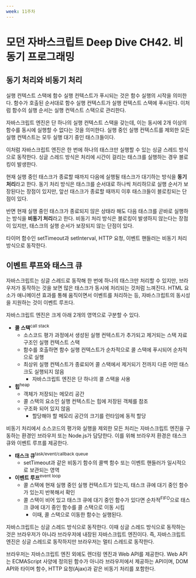 ```yaml
---
week: 11주차
---
```


# 모던 자바스크립트 Deep Dive CH42. 비동기 프로그래밍

## 동기 처리와 비동기 처리

실행 컨텍스트 스택에 함수 실행 컨텍스트가 푸시되는 것은 함수 실행의 시작을 의미한다. 함수가 호출된 순서대로 함수 실행 컨텍스트가 실행 컨텍스트 스택에 푸시된다. 이처럼 함수의 실행 순서는 실행 컨텍스트 스택으로 관리한다.

자바스크립트 엔진은 단 하나의 실행 컨텍스트 스택을 갖는데, 이는 동시에 2개 이상의 함수를 동시에 실행할 수 없다는 것을 의미한다. 실행 중인 실행 컨텍스트를 제외한 모든 실행 컨텍스트는 모두 실행 대기 중인 태스크들이다. 

이처럼 자바스크립트 엔진은 한 번에 하나의 태스크만 실행할 수 있는 싱글 스레드 방식으로 동작한다. 싱글 스레드 방식은 처리에 시간이 걸리는 태스크를 실행하는 경우 블로킹이 발생한다. 

현재 실행 중인 태스크가 종료할 때까지 다음에 실행될 태스크가 대기하는 방식을 **동기 처리**라고 한다. 동기 처리 방식은 태스크를 순서대로 하나씩 처리하므로 실행 순서가 보장된다는 장점이 있지만, 앞선 태스크가 종료할 때까지 이후 태스크들이 블로킹되는 단점이 있다.

반면 현재 실행 중인 태스크가 종료되지 않은 상태라 해도 다음 태스크를 곧바로 실행하는 방식을 **비동기 처리**라고 한다. 비동기 처리 방식은 블로킹이 발생하지 않는다는 장점이 있지만, 태스크의 실행 순서가 보장되지 않는 단점이 있다.

타이머 함수인 setTimeout과 setInterval, HTTP 요청, 이벤트 핸들러는 비동기 처리 방식으로 동작한다.

## 이벤트 루프와 태스크 큐

자바스크립트는 싱글 스레드로 동작해 한 번에 하나의 태스크만 처리할 수 있지만, 브라우저가 동작하는 것을 보면 많은 태스크가 동시에 처리되는 것처럼 느껴진다. HTML 요소가 애니메이션 효과를 통해 움직이면서 이벤트를 처리하는 등, 자바스크립트의 동시성을 지원하는 것이 이벤트 루프다.

자바스크립트 엔진은 크게 아래 2개의 영역으로 구분할 수 있다.

* **콜 스택**<sup>call stack</sup>
  - 소스코드 평가 과정에서 생성된 실행 컨텍스트가 추가되고 제거되는 스택 자료구조인 실행 컨텍스트 스택
  - 함수를 호출하면 함수 실행 컨텍스트가 순차적으로 콜 스택에 푸시되어 순차적으로 실행
  - 최상위 실행 컨텍스트가 종료되어 콜 스택에서 제거되기 전까지 다른 어떤 태스크도 실행되지 않음
    + 자바스크립트 엔진은 단 하나의 콜 스택을 사용
* **힙**<sup>heap</sup>
  - 객체가 저장되는 메모리 공간
  - 콜 스택의 요소인 실행 컨텍스트는 힙에 저장된 객체를 참조
  - 구조화 되어 있지 않음
    + 할당해야 할 메모리 공간의 크기를 런타임에 동적 할당

비동기 처리에서 소스코드의 평가와 실행을 제외한 모든 처리는 자바스크립트 엔진을 구동하는 환경인 브라우저 또는 Node.js가 담당한다. 이를 위해 브라우저 환경은 태스크 큐와 이벤트 루프를 제공한다.

* **태스크 큐**<sup>task/event/callback queue</sup>
  - setTimeout과 같은 비동기 함수의 콜백 함수 또는 이벤트 핸들러가 일시적으로 보관되는 영역
* **이벤트 루프**<sup>event loop</sup>
  - 콜 스택에 현재 실행 중인 실행 컨텍스트가 있는지, 태스크 큐에 대기 중인 함수가 있는지 반복해서 확인
  - 콜 스택이 비어 있고 태스크 큐에 대기 중인 함수가 있다면 순차적<sup>FIFO</sup>으로 태스크 큐에 대기 중인 함수를 콜 스택으로 이동 시킴
    + 이때, 콜 스택으로 이동한 함수는 실행된다.

자바스크립트는 싱글 스레드 방식으로 동작한다. 이때 싱글 스레드 방식으로 동작하는 것은 브라우저가 아니라 브라우저에 내장된 자바스크립트 엔진이다. 즉, 자바스크립트 엔진은 싱글 스레드로 동작하지만 브라우저는 멀티 스레드로 동작한다.

브라우저는 자바스크립트 엔진 외에도 렌더링 엔진과 Web API를 제공한다. Web API는 ECMAScript 사양에 정의된 함수가 아니라 브라우저에서 제공하는 API이며, DOM API와 타이머 함수, HTTP 요청(Ajax)과 같은 비동기 처리를 포함한다.
